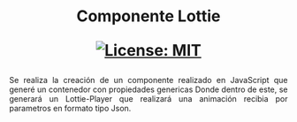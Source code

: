 
</p> <h1 align="center">Componente Lottie  <p>
  <a href="#" target="_blank">
    <img alt="License: MIT" src="https://img.shields.io/badge/License-GPL-yellow.svg" />
  </a></h1>

<p align="justify">Se realiza la creación de un componente realizado en JavaScript que generé un contenedor con propiedades genericas Donde dentro de este, se generará un Lottie-Player que realizará una animación recibia por parametros en formato tipo Json.</p>
